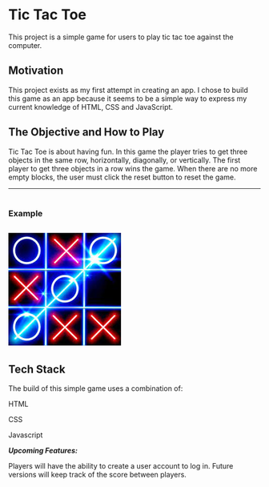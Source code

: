 
# Tic Tac Toe

This project is a simple game for users to play tic tac toe against the computer.

## Motivation

This project exists as my first attempt in creating an app.
I chose to build this game as an app because it seems to be a 
simple way to express my current knowledge of HTML, CSS and JavaScript.
 

## The Objective and How to Play
Tic Tac Toe is about having fun. In this game the player tries to get three objects in the same row, horizontally, diagonally, or vertically. The first player to get three objects in a row wins the game. When there are no more empty blocks, the user must click the reset button to reset the game.

---

#

### Example 
## ![Tic Tac Toe](./CSS/tictactoe_image.jpg)


## Tech Stack
The build of this simple game uses a combination of:

HTML

CSS

Javascript

***Upcoming Features:***

Players will have the ability to create a user account to log in. 
Future versions will keep track of the score between players.







